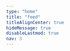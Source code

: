 ```yaml
---
type: "home"
title: "feed"
titleAlignCenter: true
hideMessage: true
disableLastmod: true
nav: 3
---
```

